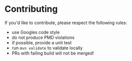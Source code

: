 Contributing
============

If you'd like to contribute, please respect the following rules:

- use Googles code style
- do not produce PMD violations
- if possible, provide a unit test
- run `mvn validate` to validate locally
- PRs with failing build will not be merged!
